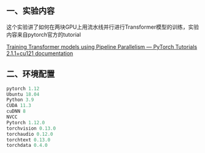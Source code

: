 

## 一、实验内容

这个实验讲了如何在两块GPU上用流水线并行进行Transformer模型的训练，实验内容来自pytorch官方的tutorial

[Training Transformer models using Pipeline Parallelism — PyTorch Tutorials 2.1.1+cu121 documentation](https://pytorch.org/tutorials/intermediate/pipeline_tutorial.html)

## 二、环境配置

```python
pytorch 1.12
Ubuntu 18.04
Python 3.9
CUDA 11.3
cuDNN 8
NVCC 
Pytorch 1.12.0
torchvision 0.13.0
torchaudio 0.12.0
torchtext 0.13.0
torchdata 0.4.0
```

